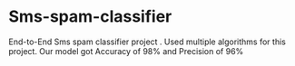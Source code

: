 # Sms-spam-classifier
End-to-End Sms spam classifier project . Used multiple algorithms for this project. Our model got Accuracy of 98% and Precision of 96%
